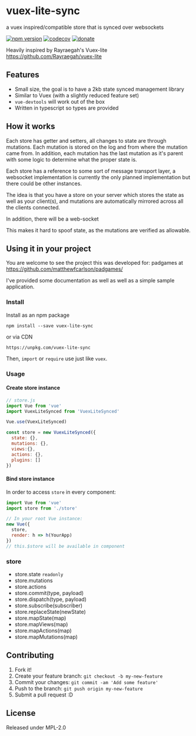 # vuex-lite-sync
a vuex inspired/compatible store that is synced over websockets

[![npm version](https://badge.fury.io/js/vuex-lite-sync.svg)](https://badge.fury.io/js/vuex-lite-sync)
[![codecov](https://codecov.io/gh/matthewfcarlson/vuex-lite-sync/branch/master/graph/badge.svg)](https://codecov.io/gh/matthewfcarlson/vuex-lite-sync)
[![donate](https://img.shields.io/badge/$-donate-ff69b4.svg?maxAge=2592000&style=flat)](https://ko-fi.com/padgames)

Heavily inspired by Rayraegah's Vuex-lite https://github.com/Rayraegah/vuex-lite

## Features

- Small size, the goal is to have a 2kb state synced management library
- Similar to Vuex (with a slightly reduced feature set)
- `vue-devtools` will work out of the box
- Written in typescript so types are provided

## How it works

Each store has getter and setters, all changes to state are through mutations.
Each mutation is stored on the log and from where the mutation came from.
In addition, each mutation has the last mutation as it's parent with some logic to determine what the proper state is.

Each store has a reference to some sort of message transport layer, a websocket implementation is currently the only planned implementation but there could be other instances.

The idea is that you have a store on your server which stores the state as well as your client(s), and mutations are automatically mirrored across all the clients connected.

In addition, there will be a web-socket

This makes it hard to spoof state, as the mutations are verified as allowable.

## Using it in your project

You are welcome to see the project this was developed for: padgames at https://github.com/matthewfcarlson/padgames/

I've provided some documentation as well as well as a simple sample application.

### Install

Install as an npm package

```
npm install --save vuex-lite-sync
```

or via CDN

```
https://unpkg.com/vuex-lite-sync
```

Then, `import` or `require` use just like `vuex`.

### Usage

#### Create store instance

```js
// store.js
import Vue from 'vue'
import VuexLiteSynced from 'VuexLiteSynced'

Vue.use(VuexLiteSynced)

const store = new VuexLiteSynced({
  state: {},
  mutations: {},
  views:{},
  actions: {},
  plugins: []
})
```

#### Bind store instance

In order to access `store` in every component:

```js
import Vue from 'vue'
import store from './store'

// In your root Vue instance:
new Vue({
  store,
  render: h => h(YourApp)
})
// this.$store will be available in component
```

### store

- store.state `readonly`
- store.mutations
- store.actions
- store.commit(type, payload)
- store.dispatch(type, payload)
- store.subscribe(subscriber)
- store.replaceState(newState)
- store.mapState(map)
- store.mapViews(map)
- store.mapActions(map)
- store.mapMutations(map)

## Contributing

1. Fork it!
2. Create your feature branch: `git checkout -b my-new-feature`
3. Commit your changes: `git commit -am 'Add some feature'`
4. Push to the branch: `git push origin my-new-feature`
5. Submit a pull request :D

## License

Released under MPL-2.0
